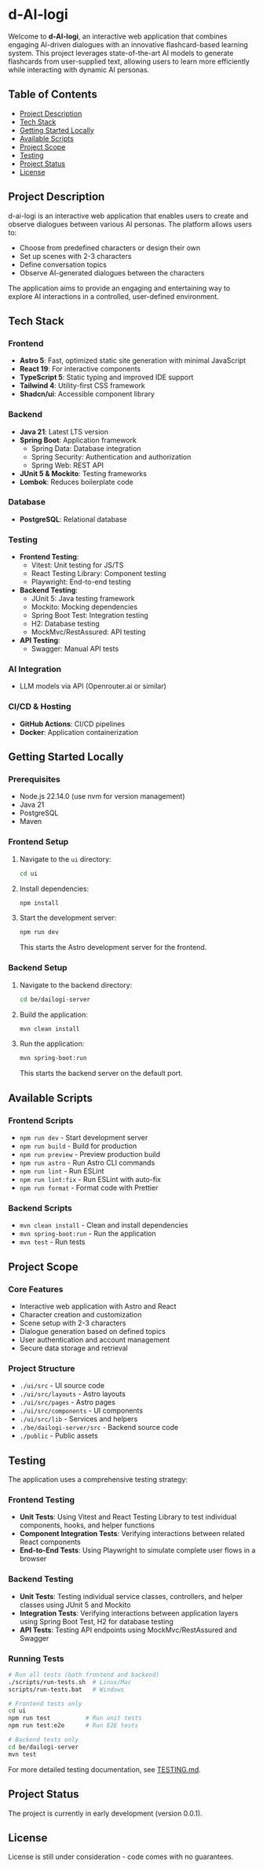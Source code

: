 # d‑AI‑logi

Welcome to **d‑AI‑logi**, an interactive web application that combines engaging AI-driven dialogues with an innovative flashcard-based learning system. This project leverages state-of-the-art AI models to generate flashcards from user-supplied text, allowing users to learn more efficiently while interacting with dynamic AI personas.

## Table of Contents

- [Project Description](#project-description)
- [Tech Stack](#tech-stack)
- [Getting Started Locally](#getting-started-locally)
- [Available Scripts](#available-scripts)
- [Project Scope](#project-scope)
- [Testing](#testing)
- [Project Status](#project-status)
- [License](#license)

## Project Description

d-ai-logi is an interactive web application that enables users to create and observe dialogues between various AI personas. The platform allows users to:

- Choose from predefined characters or design their own
- Set up scenes with 2-3 characters
- Define conversation topics
- Observe AI-generated dialogues between the characters

The application aims to provide an engaging and entertaining way to explore AI interactions in a controlled, user-defined environment.

## Tech Stack

### Frontend
- **Astro 5**: Fast, optimized static site generation with minimal JavaScript
- **React 19**: For interactive components
- **TypeScript 5**: Static typing and improved IDE support
- **Tailwind 4**: Utility-first CSS framework
- **Shadcn/ui**: Accessible component library

### Backend
- **Java 21**: Latest LTS version
- **Spring Boot**: Application framework
  - Spring Data: Database integration
  - Spring Security: Authentication and authorization
  - Spring Web: REST API
- **JUnit 5 & Mockito**: Testing frameworks
- **Lombok**: Reduces boilerplate code

### Database
- **PostgreSQL**: Relational database

### Testing
- **Frontend Testing**:
  - Vitest: Unit testing for JS/TS
  - React Testing Library: Component testing
  - Playwright: End-to-end testing
- **Backend Testing**:
  - JUnit 5: Java testing framework
  - Mockito: Mocking dependencies
  - Spring Boot Test: Integration testing
  - H2: Database testing
  - MockMvc/RestAssured: API testing
- **API Testing**:
  - Swagger: Manual API tests

### AI Integration  
- LLM models via API (Openrouter.ai or similar)

### CI/CD & Hosting
- **GitHub Actions**: CI/CD pipelines
- **Docker**: Application containerization

## Getting Started Locally

### Prerequisites
- Node.js 22.14.0 (use nvm for version management)
- Java 21
- PostgreSQL
- Maven

### Frontend Setup
1. Navigate to the `ui` directory:
   ```bash
   cd ui
   ```

2. Install dependencies:
   ```bash
   npm install
   ```

3. Start the development server:
   ```bash
   npm run dev
   ```
   This starts the Astro development server for the frontend.

### Backend Setup
1. Navigate to the backend directory:
   ```bash
   cd be/dailogi-server
   ```

2. Build the application:
   ```bash
   mvn clean install
   ```

3. Run the application:
   ```bash
   mvn spring-boot:run
   ```
   This starts the backend server on the default port.

## Available Scripts

### Frontend Scripts
- `npm run dev` - Start development server
- `npm run build` - Build for production
- `npm run preview` - Preview production build
- `npm run astro` - Run Astro CLI commands
- `npm run lint` - Run ESLint
- `npm run lint:fix` - Run ESLint with auto-fix
- `npm run format` - Format code with Prettier

### Backend Scripts
- `mvn clean install` - Clean and install dependencies
- `mvn spring-boot:run` - Run the application
- `mvn test` - Run tests

## Project Scope

### Core Features
- Interactive web application with Astro and React
- Character creation and customization
- Scene setup with 2-3 characters
- Dialogue generation based on defined topics
- User authentication and account management
- Secure data storage and retrieval

### Project Structure
- `./ui/src` - UI source code
- `./ui/src/layouts` - Astro layouts
- `./ui/src/pages` - Astro pages
- `./ui/src/components` - UI components
- `./ui/src/lib` - Services and helpers
- `./be/dailogi-server/src` - Backend source code
- `./public` - Public assets

## Testing

The application uses a comprehensive testing strategy:

### Frontend Testing
- **Unit Tests**: Using Vitest and React Testing Library to test individual components, hooks, and helper functions
- **Component Integration Tests**: Verifying interactions between related React components
- **End-to-End Tests**: Using Playwright to simulate complete user flows in a browser

### Backend Testing
- **Unit Tests**: Testing individual service classes, controllers, and helper classes using JUnit 5 and Mockito
- **Integration Tests**: Verifying interactions between application layers using Spring Boot Test, H2 for database testing
- **API Tests**: Testing API endpoints using MockMvc/RestAssured and Swagger

### Running Tests

```bash
# Run all tests (both frontend and backend)
./scripts/run-tests.sh  # Linux/Mac
scripts/run-tests.bat   # Windows

# Frontend tests only
cd ui
npm run test          # Run unit tests
npm run test:e2e      # Run E2E tests

# Backend tests only
cd be/dailogi-server
mvn test
```

For more detailed testing documentation, see [TESTING.md](TESTING.md).

## Project Status

The project is currently in early development (version 0.0.1).

## License

License is still under consideration - code comes with no guarantees.